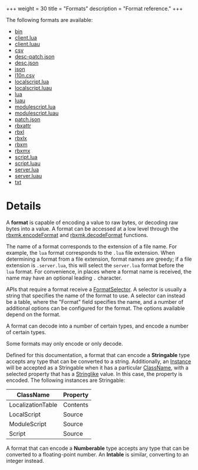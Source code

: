 +++
weight = 30
title = "Formats"
description = "Format reference."
+++

The following formats are available:

<div class="column-list">

- [bin](api/formats/bin)
- [client.lua](api/formats/client.lua)
- [client.luau](api/formats/client.luau)
- [csv](api/formats/csv)
- [desc-patch.json](api/formats/desc-patch.json)
- [desc.json](api/formats/desc.json)
- [json](api/formats/json)
- [l10n.csv](api/formats/l10n.csv)
- [localscript.lua](api/formats/localscript.lua)
- [localscript.luau](api/formats/localscript.luau)
- [lua](api/formats/lua)
- [luau](api/formats/luau)
- [modulescript.lua](api/formats/modulescript.lua)
- [modulescript.luau](api/formats/modulescript.luau)
- [patch.json](api/formats/patch.json)
- [rbxattr](api/formats/rbxattr)
- [rbxl](api/formats/rbxl)
- [rbxlx](api/formats/rbxlx)
- [rbxm](api/formats/rbxm)
- [rbxmx](api/formats/rbxmx)
- [script.lua](api/formats/script.lua)
- [script.luau](api/formats/script.luau)
- [server.lua](api/formats/server.lua)
- [server.luau](api/formats/server.luau)
- [txt](api/formats/txt)

</div>

# Details
A **format** is capable of encoding a value to raw bytes, or decoding raw bytes
into a value. A format can be accessed at a low level through the
[rbxmk.encodeFormat](api/libraries/rbxmk#encodeFormat) and
[rbxmk.decodeFormat](api/libraries/rbxmk#decodeFormat) functions.

The name of a format corresponds to the extension of a file name. For example,
the `lua` format corresponds to the `.lua` file extension. When determining a
format from a file extension, format names are greedy; if a file extension is
`.server.lua`, this will select the `server.lua` format before the `lua` format.
For convenience, in places where a format name is received, the name may have an
optional leading `.` character.

APIs that require a format receive a [FormatSelector](api/types/FormatSelector).
A selector is usually a string that specifies the name of the format to use. A
selector can instead be a table, where the "Format" field specifies the name,
and a number of additional options can be configured for the format. The options
available depend on the format.

A format can decode into a number of certain types, and encode a number of
certain types.

Some formats may only encode or only decode.

Defined for this documentation, a format that can encode a **Stringable** type
accepts any type that can be converted to a string. Additionally, an
[Instance](api/types/Instance) will be accepted as a Stringable when it has a
particular [ClassName](api/types/Instance#ClassName), with a selected property
that has a [Stringlike](api/types/Stringlike) value. In this case, the property
is encoded. The following instances are Stringable:

ClassName         | Property
------------------|---------
LocalizationTable | Contents
LocalScript       | Source
ModuleScript      | Source
Script            | Source

A format that can encode a **Numberable** type accepts any type that can be
converted to a floating-point number. An **Intable** is similar, converting to
an integer instead.
